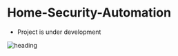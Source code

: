 # Home-Security-Automation
* Project is under development 


![heading](src="https://github.com/shubhamchau222/home-security-automation/blob/main/admin/Images/cctv2.png”)
